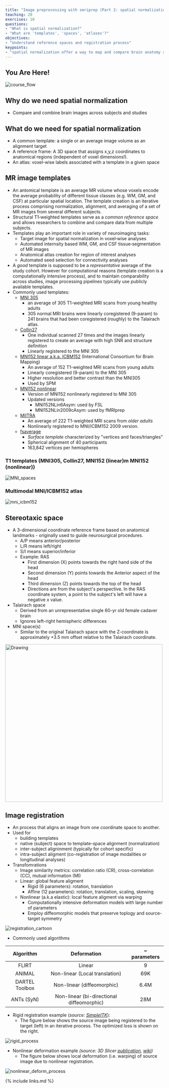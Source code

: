 ```yaml
---
title: "Image preprocessing with smriprep (Part 2: spatial normalization)"
teaching: 20
exercises: 10
questions:
- "What is spatial normalization?"
- "What are 'templates', 'spaces', 'atlases'?"
objectives:
- "Understand reference spaces and registration process"
keypoints:
- "spatial normalization offer a way to map and compare brain anatomy across individuals, modalities, and timepoints"
---
```

## You Are Here!
![course_flow](../fig/episode_3/Course_flow_3.png)

## Why do we need spatial normalization
- Compare and combine brain images across subjects and studies

## What do we need for spatial normalization
- A common template: a single or an average image volume as an alignment target 
- A reference frame: A 3D space that assigns x,y,z coordinates to anatomical regions (independent of voxel dimensions!). 
- An atlas: voxel-wise labels associated with a template in a given space

## MR image templates 
- An antomical template is an average MR volume whose voxels encode the average probability of different tissue classes (e.g. WM, GM, and CSF) at particular spatial location. The template creation is an iterative process comprising normalization, alignment, and averaging of a set of MR images from several different subjects. 
- Structural T1‐weighted templates serve as a _common reference space_ and allows researchers to combine and compare data from multiple subjects. 
- Templates play an important role in variety of neuroimaging tasks:
    - Target image for spatial normalization in voxel‐wise analyses
    - Automated internsity based WM, GM, and CSF tissue‐segmentation of MR images 
    - Anatomical atlas creation for region of interest analyses
    - Automated seed selection for connectivity analyses
- A _good_ template is supposed to be a _representative_ average of the study cohort. However for computational reasons (template creation is a computationally intensive process), and to maintain comparability across studies, image processing pipelines typically use publicly available templates. 
- Commonly used templates:
    - [MNI 305](https://ieeexplore.ieee.org/document/373602)
        - an average of 305 T1-weighted MRI scans from young healthy adults
        - 305 normal MRI brains were linearly coregistered (9-param) to 241 brains that had been coregistered (roughly) to the Talairach atlas. 
    - [Collin27](https://journals.lww.com/jcat/Abstract/1998/03000/Enhancement_of_MR_Images_Using_Registration_for.32.aspx)
        - One individual scanned 27 times and the images linearly registered to create an average with high SNR and structure definition 
        - Linearly registered to the MNI 305
    - [MNI152 linear a.k.a. ICBM152](https://www.ncbi.nlm.nih.gov/pmc/articles/PMC1088516/) (International Consortium for Brain Mapping) 
        - An average of 152 T1-weighted MRI scans from young adults
        - Linearly coregistered (9-param) to the MNI 305
        - Higher resolution and better contrast than the MNI305
        - Used by SPM
    - [MNI152 nonlinear](https://link.springer.com/chapter/10.1007%2F11866763_8)
        - Version of MNI152 nonlinearly registered to MNI 305 
        - Updated versions
            - MNI152NLin6Asym: used by FSL
            - MNI152NLin2009cAsym: used by fMRIprep
    - [MIITRA](https://onlinelibrary.wiley.com/doi/full/10.1002/hbm.25327) 
        - An average of 222 T1-weighted MRI scans from _older adults_
        - Nonlinearly registered to MNI/ICBM152 2009 version.
    - [fsaverage](https://pubmed.ncbi.nlm.nih.gov/10619420/)
        - _Surface template_ characterized by "vertices and faces/triangles" 
        - Spherical alignment of 40 participants 
        - 163,842 vertices per hemispheres

### T1 templates (MNI305, Collin27, MNI152 (linear)m MNI152 (nonlinear))
![MNI_spaces](../fig/episode_3/MNI_spaces_caption.jpeg)

### Multimodal MNI/ICBM152 atlas
![mni_icbm152](../fig/episode_3/mni_icbm152_sym_09c_small.jpeg)


## Stereotaxic space 
- A 3-dimensional coordinate reference frame based on anatomical landmarks - originally used to guide neurosurgical procedures. 
    - A/P means anterior/posterior
    - L/R means left/right
    - S/I means superior/inferior
    - Example: RAS
        - First dimension (X) points towards the right hand side of the head 
        - Second dimension (Y) points towards the Anterior aspect of the head
        - Third dimension (Z) points towards the top of the head 
        - Directions are from the subject's perspective. In the RAS coordinate system, a point to the subject's left will have a negative x value.
- Talairach space
    - Derived from an unrepresentative single 60-yr old female cadaver brain 
    - Ignores left-right hemispheric differences    
- MNI space(s)
    - Similar to the original Talairach space with the Z-coordinate is approximately +3.5 mm offset relative to the Talairach coordinate.

<img src="../fig/episode_3/MNI_space_offset.png" alt="Drawing" align="middle" width="500px"/>

## Image registration
- An process that aligns an image from one coordinate space to another. 
- Used for
    - building templates 
    - native (subject) space to template-space alignment (normalization)
    - inter-subject aligninment (typically for cohort specific)
    - intra-subject aligment (co-registration of image modalities or longitudinal analyses)
- Transfomrations
    - Image similarity metrics: correlation ratio (CR), cross-correlation (CC), mutual information (MI)
    - Linear: global feature aligment
        - Rigid (6 parameters): rotation, translation
        - Affine (12 parameters): rotation, translation, scaling, skewing  
    - Nonlinear (a.k.a elastic): local feature aligment via warping
        - Computationally intensive deformation models with large number of parameters
        - Employ diffeomorphic models that preserve toplogy and source-target symmetry

![registration_cartoon](../fig/episode_3/Registration.png)

- Commonly used algorithms

|        Algorithm        | Deformation      | ~ parameters     |
| :-------------: | :----------: | :-----------: |
|  FLIRT | Linear   | 9    |
|  ANIMAL | Non-linear (Local translation)   | 69K    |
|  DARTEL Toolbox |  Non-linear (diffeomorphic)  | 6.4M    |
|  ANTs (SyN)   | Non-linear (bi-directional diffeomorphic) | 28M |

- Rigid registration example (_source: [SimpleITK](https://github.com/InsightSoftwareConsortium/SimpleITK-Notebooks)_): 
    - The figure below shows the source image being registered to the target (left) in an iterative process. The optimized loss is shown on the right. 

![rigid_process](../fig/episode_3/registration_visualization_itk.gif)



- Nonlinear deformation example _(source: 3D Slicer [publication](https://www.ncbi.nlm.nih.gov/pmc/articles/PMC3466397/), [wiki](https://www.slicer.org/wiki/Documentation:Nightly:Registration:RegistrationLibrary:RegLib_C42))_
    - The figure below shows local deformation (i.e. warping) of source image due to nonlinear registration. 

![nonlinear_deform_process](../fig/episode_3/Silcer_DeformOnly.gif)


{% include links.md %}
